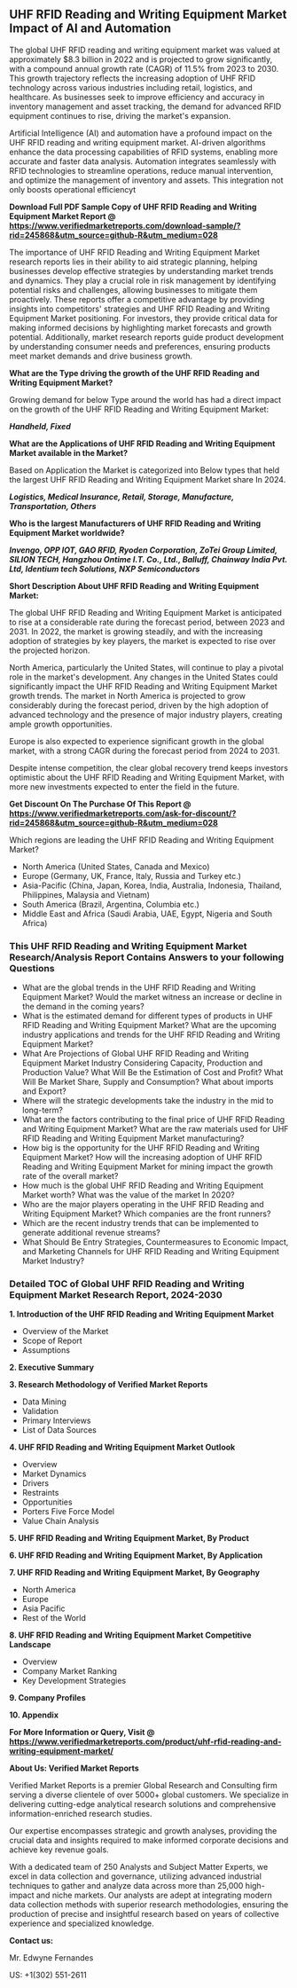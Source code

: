 <h2>UHF RFID Reading and Writing Equipment Market Impact of AI and Automation</h2><p>The global UHF RFID reading and writing equipment market was valued at approximately $8.3 billion in 2022 and is projected to grow significantly, with a compound annual growth rate (CAGR) of 11.5% from 2023 to 2030. This growth trajectory reflects the increasing adoption of UHF RFID technology across various industries including retail, logistics, and healthcare. As businesses seek to improve efficiency and accuracy in inventory management and asset tracking, the demand for advanced RFID equipment continues to rise, driving the market's expansion.</p><p>Artificial Intelligence (AI) and automation have a profound impact on the UHF RFID reading and writing equipment market. AI-driven algorithms enhance the data processing capabilities of RFID systems, enabling more accurate and faster data analysis. Automation integrates seamlessly with RFID technologies to streamline operations, reduce manual intervention, and optimize the management of inventory and assets. This integration not only boosts operational efficiencyt</p><p id="" class=""><strong>Download Full PDF Sample Copy of UHF RFID Reading and Writing Equipment Market Report @ <a href="https://www.verifiedmarketreports.com/download-sample/?rid=245868&utm_source=github-R&utm_medium=028" target="_blank">https://www.verifiedmarketreports.com/download-sample/?rid=245868&utm_source=github-R&utm_medium=028</a></strong></p><p>The importance of&nbsp;UHF RFID Reading and Writing Equipment Market research reports lies in their ability to aid strategic planning, helping businesses develop effective strategies by understanding market trends and dynamics. They play a crucial role in risk management by identifying potential risks and challenges, allowing businesses to mitigate them proactively. These reports offer a competitive advantage by providing insights into competitors' strategies and UHF RFID Reading and Writing Equipment Market positioning. For investors, they provide critical data for making informed decisions by highlighting market forecasts and growth potential. Additionally, market research reports guide product development by understanding consumer needs and preferences, ensuring products meet market demands and drive business growth.</p><p><strong>What are the&nbsp;Type driving the growth of the UHF RFID Reading and Writing Equipment Market?</strong></p><p id="" class="">Growing demand for below Type around the world has had a direct impact on the growth of the UHF RFID Reading and Writing Equipment Market:</p><em><strong>Handheld, Fixed</strong></em></p><strong>What are the&nbsp;Applications&nbsp;of UHF RFID Reading and Writing Equipment Market available in the Market?</strong></p><p id="" class="">Based on Application the Market is categorized into Below types that held the largest UHF RFID Reading and Writing Equipment Market share In 2024.</p><em><strong>Logistics, Medical Insurance, Retail, Storage, Manufacture, Transportation, Others</strong></em></p><strong>Who is the largest Manufacturers of UHF RFID Reading and Writing Equipment Market worldwide?</strong></p><p><em><strong>Invengo, OPP IOT, GAO RFID, Ryoden Corporation, ZoTei Group Limited, SILION TECH, Hangzhou Ontime I.T. Co., Ltd., Balluff, Chainway India Pvt. Ltd, Identium tech Solutions, NXP Semiconductors</strong></em></p><p id="" class=""><strong>Short Description About UHF RFID Reading and Writing Equipment Market:</strong></p><p>The global UHF RFID Reading and Writing Equipment Market is anticipated to rise at a considerable rate during the forecast period, between 2023 and 2031. In 2022, the market is growing steadily, and with the increasing adoption of strategies by key players, the market is expected to rise over the projected horizon.</p><p>North America, particularly the United States, will continue to play a pivotal role in the market's development. Any changes in the United States could significantly impact the UHF RFID Reading and Writing Equipment Market growth trends. The market in North America is projected to grow considerably during the forecast period, driven by the high adoption of advanced technology and the presence of major industry players, creating ample growth opportunities.</p><p>Europe is also expected to experience significant growth in the global market, with a strong CAGR during the forecast period from 2024 to 2031.</p><p>Despite intense competition, the clear global recovery trend keeps investors optimistic about the UHF RFID Reading and Writing Equipment Market, with more new investments expected to enter the field in the future.</p><p id="" class=""><strong>Get Discount On The Purchase Of This Report @ <a href="https://www.verifiedmarketreports.com/ask-for-discount/?rid=245868&utm_source=github-R&utm_medium=028" target="_blank">https://www.verifiedmarketreports.com/ask-for-discount/?rid=245868&utm_source=github-R&utm_medium=028</a></strong></p>Which regions are leading the UHF RFID Reading and Writing Equipment Market?</p><ul><li>North America (United States, Canada and Mexico)</li><li>Europe (Germany, UK, France, Italy, Russia and Turkey etc.)</li><li>Asia-Pacific (China, Japan, Korea, India, Australia, Indonesia, Thailand, Philippines, Malaysia and Vietnam)</li><li>South America (Brazil, Argentina, Columbia etc.)</li><li>Middle East and Africa (Saudi Arabia, UAE, Egypt, Nigeria and South Africa)</li></ul><h3 id="" class="">This UHF RFID Reading and Writing Equipment Market Research/Analysis Report Contains Answers to your following Questions</h3><ul><li>What are the global trends in the UHF RFID Reading and Writing Equipment Market? Would the market witness an increase or decline in the demand in the coming years?</li><li>What is the estimated demand for different types of products in UHF RFID Reading and Writing Equipment Market? What are the upcoming industry applications and trends for the UHF RFID Reading and Writing Equipment Market?</li><li>What Are Projections of Global UHF RFID Reading and Writing Equipment Market Industry Considering Capacity, Production and Production Value? What Will Be the Estimation of Cost and Profit? What Will Be Market Share, Supply and Consumption? What about imports and Export?</li><li>Where will the strategic developments take the industry in the mid to long-term?</li><li>What are the factors contributing to the final price of UHF RFID Reading and Writing Equipment Market? What are the raw materials used for UHF RFID Reading and Writing Equipment Market manufacturing?</li><li>How big is the opportunity for the UHF RFID Reading and Writing Equipment Market? How will the increasing adoption of UHF RFID Reading and Writing Equipment Market for mining impact the growth rate of the overall market?</li><li>How much is the global UHF RFID Reading and Writing Equipment Market worth? What was the value of the market In 2020?</li><li>Who are the major players operating in the UHF RFID Reading and Writing Equipment Market? Which companies are the front runners?</li><li>Which are the recent industry trends that can be implemented to generate additional revenue streams?</li><li>What Should Be Entry Strategies, Countermeasures to Economic Impact, and Marketing Channels for UHF RFID Reading and Writing Equipment Market Industry?</li></ul><h3 id="" class="">Detailed TOC of Global UHF RFID Reading and Writing Equipment Market Research Report, 2024-2030</h3><p id="" class=""><strong>1. Introduction of the UHF RFID Reading and Writing Equipment Market</strong></p><ul><li>Overview of the Market</li><li>Scope of Report</li><li>Assumptions</li></ul><p id="" class=""><strong>2. Executive Summary</strong></p><p id="" class=""><strong>3. Research Methodology of Verified Market Reports</strong></p><ul><li>Data Mining</li><li>Validation</li><li>Primary Interviews</li><li>List of Data Sources</li></ul><p id="" class=""><strong>4. UHF RFID Reading and Writing Equipment Market Outlook</strong></p><ul><li>Overview</li><li>Market Dynamics</li><li>Drivers</li><li>Restraints</li><li>Opportunities</li><li>Porters Five Force Model</li><li>Value Chain Analysis</li></ul><p id="" class=""><strong>5. UHF RFID Reading and Writing Equipment Market, By Product</strong></p><p id="" class=""><strong>6. UHF RFID Reading and Writing Equipment Market, By Application</strong></p><p id="" class=""><strong>7. UHF RFID Reading and Writing Equipment Market, By Geography</strong></p><ul><li>North America</li><li>Europe</li><li>Asia Pacific</li><li>Rest of the World</li></ul><p id="" class=""><strong>8. UHF RFID Reading and Writing Equipment Market Competitive Landscape</strong></p><ul><li>Overview</li><li>Company Market Ranking</li><li>Key Development Strategies</li></ul><p id="" class=""><strong>9. Company Profiles</strong></p><p id="" class=""><strong>10. Appendix</strong></p><p id="" class=""><strong>For More Information or Query, Visit @ <a href="https://www.verifiedmarketreports.com/product/uhf-rfid-reading-and-writing-equipment-market/" target="_blank">https://www.verifiedmarketreports.com/product/uhf-rfid-reading-and-writing-equipment-market/</a></strong></p><p id="" class=""><strong>About Us: Verified Market Reports</strong></p><p id="" class="">Verified Market Reports is a premier Global Research and Consulting firm serving a diverse clientele of over 5000+ global customers. We specialize in delivering cutting-edge analytical research solutions and comprehensive information-enriched research studies.</p><p id="" class="">Our expertise encompasses strategic and growth analyses, providing the crucial data and insights required to make informed corporate decisions and achieve key revenue goals.</p><p id="" class="">With a dedicated team of 250 Analysts and Subject Matter Experts, we excel in data collection and governance, utilizing advanced industrial techniques to gather and analyze data across more than 25,000 high-impact and niche markets. Our analysts are adept at integrating modern data collection methods with superior research methodologies, ensuring the production of precise and insightful research based on years of collective experience and specialized knowledge.</p><p id="" class=""><strong>Contact us:</strong></p><p id="" class="">Mr. Edwyne Fernandes</p><p id="" class="">US: +1(302) 551-2611</p>